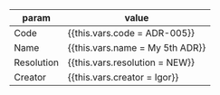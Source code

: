 
| param      | value                           | 
|------------|---------------------------------|
| Code       | {{this.vars.code = ADR-005}}    |
| Name       | {{this.vars.name = My 5th ADR}} |
| Resolution | {{this.vars.resolution = NEW}}  |
| Creator    | {{this.vars.creator = Igor}}    |

